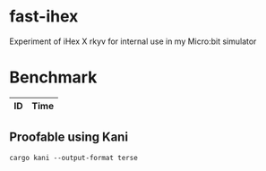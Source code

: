 # fast-ihex
Experiment of iHex X rkyv for internal use in my Micro:bit simulator

# Benchmark
| ID  | Time |
| --- | ---- |


## Proofable using Kani
`cargo kani --output-format terse`
